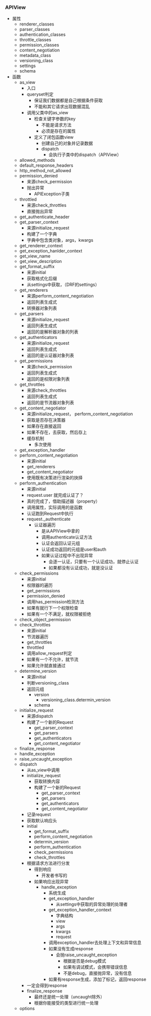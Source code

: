 ### APIView

- 属性
  - renderer_classes
  - parser_classes
  - authentication_classes
  - throttle_classes
  - permission_classes
  - content_negotiation
  - metadata_class
  - versioning_class
  - settings
  - schema
- 函数
  - as_view
    - 入口
    - queryset判定
      - 保证我们数据都是自己根据条件获取
      - 不能和其它请求出现数据混乱
    - 调用父类中的as_view
      - 检查关键字参数的key
        - 不能是请求方法
        - 必须是存在的属性
      - 定义了闭包函数view
        - 创建自己的对象并记录数据
        - dispatch
          - 会执行子类中的dispatch（APIView）
  - allowed_methods
  - default_response_headers
  - http_method_not_allowed
  - permission_denied
    - 来源check_permission
    - 抛出异常
      - APIException子类
  - throttled
    - 来源check_throttles
    - 直接抛出异常
  - get_authenticate_header
  - get_parser_context
    - 来源initialize_request
    - 构建了一个字典
    - 字典中包含类对象，args，kwargs
  - get_renderer_context
  - get_exception_hanlder_context
  - get_view_name
  - get_view_description
  - get_format_suffix
    - 来源initial
    - 获取格式化后缀
    - 从settings中获取，（DRF的settings）
  - get_renderers
    - 来源perform_content_negotiation
    - 返回列表生成式
    - 转换器对象列表
  - get_parsers
    - 来源initialize_request
    - 返回列表生成式
    - 返回的是解析器对象的列表
  - get_authenticators
    - 来源initialize_request
    - 返回列表生成式
    - 返回的是认证器对象列表
  - get_permissions
    - 来源check_permission
    - 返回列表生成式
    - 返回的是权限对象列表
  - get_throttles
    - 来源check_throttles
    - 返回列表生成式
    - 返回的是节流器对象列表
  - get_content_negotiator
    - 来源initialize_request， perform_content_negotiation
    - 获取是否存在决策器
    - 如果存在直接返回
    - 如果不存在，去获取，然后存上
    - 缓存机制
      - 多次使用
  - get_exception_handler
  - perform_content_negotiation
    - 来源initial
    - get_renderers
    - get_content_negotiator
    - 使用既有决策进行渲染的抉择
  - perform_authentication
    - 来源initial
    - request.user 就完成认证了？
    - 真的完成了，借助描述器（property）
    - 调用属性，实际调用的是函数
    - 认证跑到Request中执行
    - request._authenticate
      - 认证器遍历
        - 是从APIView中拿的
        - 调用authenticate认证方法
        - 认证会返回认证元组
        - 认证成功返回的元组是user和auth
        - 如果认证过程中不出现异常
          - 会逐一认证，只要有一个认证成功，就停止认证
          - 如果都没有认证成功，就是没认证
  - check_permissions
    - 来源initial
    - 权限器的遍历
    - get_permissions
    - permission_denied
    - 调用has_permission检测方法
    - 如果有就行下一个权限检查
    - 如果有一个不满足，就权限被拒绝
  - check_object_permission
  - check_throttles
    - 来源initial
    - 节流器遍历
    - get_throttles
    - throttled
    - 调用allow_request判定
    - 如果有一个不允许，就节流
    - 如果允许就直接通过
  - determine_version
    - 来源initial
    - 判断versioning_class
    - 返回元组
      - version
        - versioning_class.determin_version
      - schema
  - initialize_request
    - 来源dispatch
    - 构建了一个新的Request
      - get_parser_context
      - get_parsers
      - get_authenticators
      - get_content_negotiator
  - finalize_response
  - handle_exception
  - raise_uncaught_exception
  - dispatch
    - 从as_view中调用
    - initialize_request
      - 获取转换内容
      - 构建了一个新的Request
        - get_parser_context
        - get_parsers
        - get_authenticators
        - get_content_negotiator
    - 记录request
    - 获取默认响应头
    - initial
      - get_format_suffix
      - perform_content_negotiation
      - determin_version
      - perform_authentication
      - check_permissions
      - check_throttles
    - 根据请求方法进行分发
      - 得到响应
        - 开发者书写的
      - 如果响应出现异常
        - handle_exception
          - 系统生成
          - get_exception_handler
            - 从settings中获取的异常处理的处理者
          - get_exception_handler_context
            - 字典结构
            - view
            - args
            - kwargs
            - request
          - 调用exception_handler去处理上下文和异常信息
          - 如果没有生成response
            - 会抛raise_uncaught_exception
              - 根据是否是debug模式
              - 如果有调试模式，会携带错误信息
              - 不是debug，直接抛异常，没有信息
          - 如果有response生成，添加了标记，返回response
    - 一定会得到response
    - finalize_response
      - 最终还是统一处理（uncaught除外）
      - 根据你能接受的类型进行统一处理
  - options

